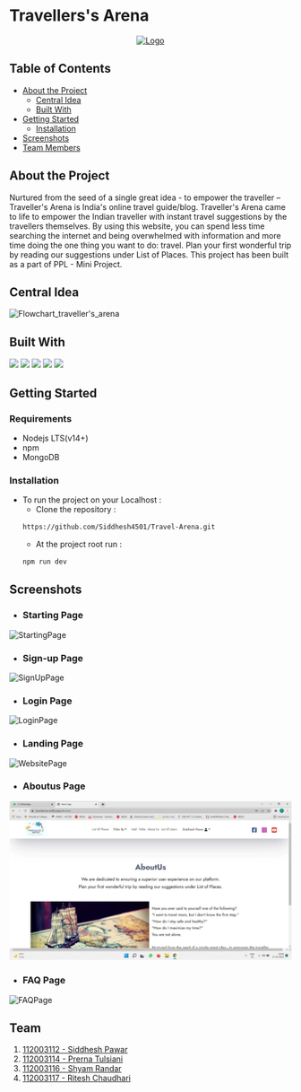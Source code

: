 # Travellers's Arena
<p align="center">
  <a href="https://github.com/pt3002/PPL-Project">
    <img src="https://github.com/pt3002/PPL-Project/blob/main/Travel_Final_Logo.png" alt="Logo" width="420" height="420">
  </a>
</p>
                                                                                                                
## Table of Contents

* [About the Project](#about-the-project)
  * [Central Idea](#central-idea)
  * [Built With](#built-with)
* [Getting Started](#getting-started)
  * [Installation](#installation)
* [Screenshots](#screenshots)
* [Team Members](#team)

## About the Project
Nurtured from the seed of a single great idea - to empower the traveller – Traveller's Arena is India's online travel guide/blog. Traveller's Arena came to life to empower the Indian traveller with instant travel suggestions by the travellers themselves. By using this website, you can spend less time searching the internet and being overwhelmed with information and more time doing the one thing you want to do: travel. Plan your first wonderful trip by reading our suggestions under List of Places. This project has been built as a part of PPL - Mini Project. 

## Central Idea
![Flowchart_traveller's_arena](https://user-images.githubusercontent.com/87142754/152667866-d77d1fb1-4fe7-4fad-a254-9bba897371a5.png)

## Built With
<p float = "left">
<img src="https://img.shields.io/badge/MongoDB-4EA94B?style=for-the-badge&logo=mongodb&logoColor=white"/>
<img src="https://img.shields.io/badge/Express.js-404D59?style=for-the-badge"/>
<img src="https://img.shields.io/badge/React-20232A?style=for-the-badge&logo=react&logoColor=61DAFB"/>
<img src="https://img.shields.io/badge/Node.js-43853D?style=for-the-badge&logo=node.js&logoColor=white"/>
<img src="https://img.shields.io/badge/Bootstrap-563D7C?style=for-the-badge&logo=bootstrap&logoColor=white"/>
</p>

## Getting Started

### Requirements
* Nodejs LTS(v14+)
* npm
* MongoDB

### Installation
* To run the project on your Localhost :
    * Clone the repository : 
    ```sh 
    https://github.com/Siddhesh4501/Travel-Arena.git
    ```
    * At the project root run : 
    ```sh 
    npm run dev
    ```
        
## Screenshots
  - ### Starting Page
![StartingPage](https://user-images.githubusercontent.com/87142754/155875013-7178f6bb-e3e2-4f20-a680-d2c0519318ae.png)
  - ### Sign-up Page
![SignUpPage](https://user-images.githubusercontent.com/87142754/155875025-1084eaee-2882-4782-b8f4-d08d34fba008.png)
  - ### Login Page
![LoginPage](https://user-images.githubusercontent.com/87142754/155875040-4c69a8ed-33a9-46e3-83f5-2c224168e0f4.png)
  - ### Landing Page
![WebsitePage](https://user-images.githubusercontent.com/87142754/155875052-c7868962-31c9-4990-adea-4d9bdb307c77.png)
  - ### Aboutus Page
![AboutUsPage](Screenshots/AboutUs.jpeg)
  - ### FAQ Page
![FAQPage](https://user-images.githubusercontent.com/87142754/155875447-ce6f12c3-c896-4db4-b3b9-4027aa6ca75b.jpeg)

## Team 
1. [112003112 - Siddhesh Pawar](https://github.com/Siddhesh4501)
2. [112003114 - Prerna Tulsiani](https://github.com/pt3002)
3. [112003116 - Shyam Randar](https://github.com/ShyamR12)
4. [112003117 - Ritesh Chaudhari](https://github.com/Ritesh2408)

